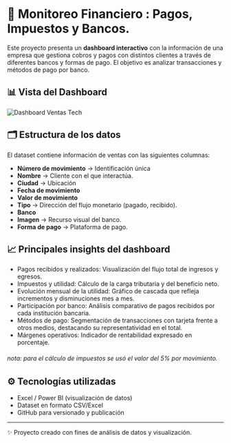 # 🏦 Monitoreo Financiero : Pagos, Impuestos y Bancos.

Este proyecto presenta un **dashboard interactivo** con la información de una empresa que gestiona cobros y pagos con distintos clientes a través de diferentes bancos y formas de pago.
El objetivo es analizar transacciones y métodos de pago por banco.

## 📊 Vista del Dashboard

![Dashboard Ventas Tech](https://raw.github.com/walternahuel02/bi-projects-collection/main/Monitoreo-Financiero:-Pagos-Impuestos-y-Bancos/assets/visual1.jpg)

## 🗂️ Estructura de los datos

El dataset contiene información de ventas con las siguientes columnas:

- **Número de movimiento** → Identificación única
- **Nombre** → Cliente con el que interactúa.
- **Ciudad** → Ubicación
- **Fecha de movimiento** 
- **Valor de movimiento** 
- **Tipo** → Dirección del flujo monetario (pagado, recibido).
- **Banco**   
- **Imagen** → Recurso visual del banco. 
- **Forma de pago** → Plataforma de pago.

## 📈 Principales insights del dashboard

- Pagos recibidos y realizados: Visualización del flujo total de ingresos y egresos.
- Impuestos y utilidad: Cálculo de la carga tributaria y del beneficio neto.
- Evolución mensual de la utilidad: Gráfico de cascada que refleja incrementos y disminuciones mes a mes.
- Participación por banco: Análisis comparativo de pagos recibidos por cada institución bancaria.
- Métodos de pago: Segmentación de transacciones con tarjeta frente a otros medios, destacando su representatividad en el total.
- Márgenes operativos: Indicador de rentabilidad expresado en porcentaje.

###### nota: para el cálculo de impuestos se usó el valor del 5% por movimiento.

## ⚙️ Tecnologías utilizadas

- Excel / Power BI (visualización de datos)  
- Dataset en formato CSV/Excel  
- GitHub para versionado y publicación  

---

✨ Proyecto creado con fines de análisis de datos y visualización.  
